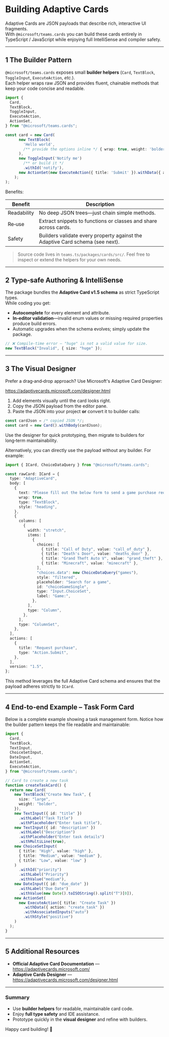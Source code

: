 # Building Adaptive Cards

Adaptive Cards are JSON payloads that describe rich, interactive UI fragments.  
With `@microsoft/teams.cards` you can build these cards entirely in TypeScript / JavaScript while enjoying full IntelliSense and compiler safety.

---

## 1 The Builder Pattern

`@microsoft/teams.cards` exposes small **builder helpers** (`Card`, `TextBlock`, `ToggleInput`, `ExecuteAction`, _etc._).  
Each helper wraps raw JSON and provides fluent, chainable methods that keep your code concise and readable.

```ts
import {
  Card,
  TextBlock,
  ToggleInput,
  ExecuteAction,
  ActionSet,
} from "@microsoft/teams.cards";

const card = new Card(
      new TextBlock(
        'Hello world',
        /** provide the options inline */ { wrap: true, weight: 'bolder' }
      ),
      new ToggleInput('Notify me')
        /** or build it */
        .withId('notify'),
      new ActionSet(new ExecuteAction({ title: 'Submit' }).withData({ action: 'submit_demo' }))
    );
);
```

Benefits:

| Benefit     | Description                                                                   |
| ----------- | ----------------------------------------------------------------------------- |
| Readability | No deep JSON trees—just chain simple methods.                                 |
| Re‑use      | Extract snippets to functions or classes and share across cards.              |
| Safety      | Builders validate every property against the Adaptive Card schema (see next). |

> Source code lives in `teams.ts/packages/cards/src/`. Feel free to inspect or extend the helpers for your own needs.

---

## 2 Type‑safe Authoring & IntelliSense

The package bundles the **Adaptive Card v1.5 schema** as strict TypeScript types.  
While coding you get:

- **Autocomplete** for every element and attribute.
- **In‑editor validation**—invalid enum values or missing required properties produce build errors.
- Automatic upgrades when the schema evolves; simply update the package.

```ts
// ❌ Compile‑time error – "huge" is not a valid value for size.
new TextBlock("Invalid", { size: "huge" });
```

---

## 3 The Visual Designer

Prefer a drag‑and‑drop approach? Use Microsoft's Adaptive Card Designer:

https://adaptivecards.microsoft.com/designer.html

1. Add elements visually until the card looks right.
2. Copy the JSON payload from the editor pane.
3. Paste the JSON into your project **or** convert it to builder calls:

```ts
const cardJson = /* copied JSON */;
const card = new Card().withBody(cardJson);
```

Use the designer for quick prototyping, then migrate to builders for long‑term maintainability.

Alternatively, you can directly use the payload without any builder. For example:

```ts
import { ICard, ChoiceDataQuery } from "@microsoft/teams.cards";

const rawCard: ICard = {
  type: "AdaptiveCard",
  body: [
    {
      text: "Please fill out the below form to send a game purchase request.",
      wrap: true,
      type: "TextBlock",
      style: "heading",
    },
    {
      columns: [
        {
          width: "stretch",
          items: [
            {
              choices: [
                { title: "Call of Duty", value: "call_of_duty" },
                { title: "Death's Door", value: "deaths_door" },
                { title: "Grand Theft Auto V", value: "grand_theft" },
                { title: "Minecraft", value: "minecraft" },
              ],
              "choices.data": new ChoiceDataQuery("games"),
              style: "filtered",
              placeholder: "Search for a game",
              id: "choiceGameSingle",
              type: "Input.ChoiceSet",
              label: "Game:",
            },
          ],
          type: "Column",
        },
      ],
      type: "ColumnSet",
    },
  ],
  actions: [
    {
      title: "Request purchase",
      type: "Action.Submit",
    },
  ],
  version: "1.5",
};
```

This method leverages the full Adaptive Card schema and ensures that the payload adheres strictly to `ICard`.

---

## 4 End‑to‑end Example – Task Form Card

Below is a complete example showing a task management form. Notice how the builder pattern keeps the file readable and maintainable:

```ts
import {
  Card,
  TextBlock,
  TextInput,
  ChoiceSetInput,
  DateInput,
  ActionSet,
  ExecuteAction,
} from "@microsoft/teams.cards";

// Card to create a new task
function createTaskCard() {
  return new Card(
    new TextBlock("Create New Task", {
      size: "large",
      weight: "bolder",
    }),
    new TextInput({ id: "title" })
      .withLabel("Task Title")
      .withPlaceholder("Enter task title"),
    new TextInput({ id: "description" })
      .withLabel("Description")
      .withPlaceholder("Enter task details")
      .withMultiLine(true),
    new ChoiceSetInput(
      { title: "High", value: "high" },
      { title: "Medium", value: "medium" },
      { title: "Low", value: "low" }
    )
      .withId("priority")
      .withLabel("Priority")
      .withValue("medium"),
    new DateInput({ id: "due_date" })
      .withLabel("Due Date")
      .withValue(new Date().toISOString().split("T")[0]),
    new ActionSet(
      new ExecuteAction({ title: "Create Task" })
        .withData({ action: "create_task" })
        .withAssociatedInputs("auto")
        .withStyle("positive")
    )
  );
}
```

---

## 5 Additional Resources

- **Official Adaptive Card Documentation** — <https://adaptivecards.microsoft.com/>
- **Adaptive Cards Designer** — <https://adaptivecards.microsoft.com/designer.html>

---

### Summary

- Use **builder helpers** for readable, maintainable card code.
- Enjoy **full type safety** and IDE assistance.
- Prototype quickly in the **visual designer** and refine with builders.

Happy card building! 🎉
